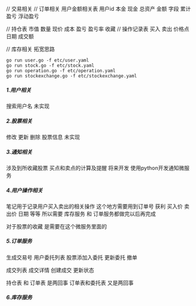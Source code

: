 // 交易相关
// 订单相关  用户金额相关表 用户id 本金 现金 总资产 金额 字段 累计盈亏 浮动盈亏

// 持仓表  市值 数量 现价 成本 盈亏 盈亏率  收藏
// 操作记录表  买入 卖出 价格点 日期 成交额

// 库存相关 拓宽思路



```
go run user.go -f etc/user.yaml
go run stock.go -f etc/stock.yaml
go run operation.go -f etc/operation.yaml
go run stockexchange.go -f etc/stockexchange.yaml
```

##### 1.用户相关
搜索用户名 未实现

##### 2.股票相关
修改 更新 删除 股票信息 未实现

##### 3.通知相关
涉及到所收藏股票 买点和卖点的计算及提醒
将来开发 使用python开发通知微服务

##### 4.用户操作相关 
笔记用于记录用户买入卖出的相关操作 这个地方需要用到订单号 获利 买入价 卖出价 日期 等等
所以需要 库存服务 和 订单服务都做完以后再完成 

对于股票的收藏 是需要在这个微服务里面的

##### 5.订单服务
生成交易号
用户委托列表
股票添加入委托
更新委托
撤单

成交列表
成交详情
创建成交
更新状态

持仓表 和 订单表 是两回事 订单表和委托表 又是两回事
##### 6.库存服务
